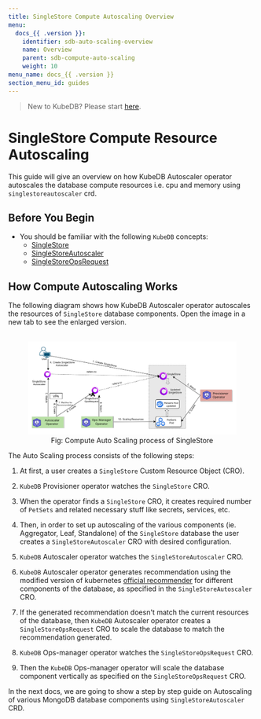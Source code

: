 ```yaml
---
title: SingleStore Compute Autoscaling Overview
menu:
  docs_{{ .version }}:
    identifier: sdb-auto-scaling-overview
    name: Overview
    parent: sdb-compute-auto-scaling
    weight: 10
menu_name: docs_{{ .version }}
section_menu_id: guides
---
```


> New to KubeDB? Please start [here](/docs/README.md).

# SingleStore Compute Resource Autoscaling

This guide will give an overview on how KubeDB Autoscaler operator autoscales the database compute resources i.e. cpu and memory using `singlestoreautoscaler` crd.

## Before You Begin

- You should be familiar with the following `KubeDB` concepts:
  - [SingleStore](/docs/guides/singlestore/concepts/singlestore.md)
  - [SingleStoreAutoscaler](/docs/guides/singlestore/concepts/autoscaler.md)
  - [SingleStoreOpsRequest](/docs/guides/singlestore/concepts/opsrequest.md)

## How Compute Autoscaling Works

The following diagram shows how KubeDB Autoscaler operator autoscales the resources of `SingleStore` database components. Open the image in a new tab to see the enlarged version.

<figure align="center">
  <img alt="Compute Auto Scaling process of SingleStore" src="/docs/images/singlestore/compute-process.svg">
<figcaption align="center">Fig: Compute Auto Scaling process of SingleStore</figcaption>
</figure>

The Auto Scaling process consists of the following steps:

1. At first, a user creates a `SingleStore` Custom Resource Object (CRO).

2. `KubeDB` Provisioner  operator watches the `SingleStore` CRO.

3. When the operator finds a `SingleStore` CRO, it creates required number of `PetSets` and related necessary stuff like secrets, services, etc.

4. Then, in order to set up autoscaling of the various components (ie. Aggregator, Leaf, Standalone) of the `SingleStore` database the user creates a `SingleStoreAutoscaler` CRO with desired configuration.

5. `KubeDB` Autoscaler operator watches the `SingleStoreAutoscaler` CRO.

6. `KubeDB` Autoscaler operator generates recommendation using the modified version of kubernetes [official recommender](https://github.com/kubernetes/autoscaler/tree/master/vertical-pod-autoscaler/pkg/recommender) for different components of the database, as specified in the `SingleStoreAutoscaler` CRO.

7. If the generated recommendation doesn't match the current resources of the database, then `KubeDB` Autoscaler operator creates a `SingleStoreOpsRequest` CRO to scale the database to match the recommendation generated.

8. `KubeDB` Ops-manager operator watches the `SingleStoreOpsRequest` CRO.

9. Then the `KubeDB` Ops-manager operator will scale the database component vertically as specified on the `SingleStoreOpsRequest` CRO.

In the next docs, we are going to show a step by step guide on Autoscaling of various MongoDB database components using `SingleStoreAutoscaler` CRD.